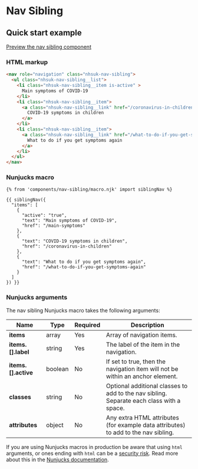 # Nav Sibling

## Quick start example

[Preview the nav sibling component](https://nhsuk.github.io/nhsuk-frontend/components/nav-sibling/index.html)

### HTML markup

```html
<nav role="navigation" class="nhsuk-nav-sibling">
  <ul class="nhsuk-nav-sibling__list">
    <li class="nhsuk-nav-sibling__item is-active" >
      Main symptoms of COVID-19
    </li>
    <li class="nhsuk-nav-sibling__item">
      <a class="nhsuk-nav-sibling__link" href="/coronavirus-in-children">
        COVID-19 symptoms in children
      </a>
    </li>
    <li class="nhsuk-nav-sibling__item">
      <a class="nhsuk-nav-sibling__link" href="/what-to-do-if-you-get-symptoms-again">
        What to do if you get symptoms again
      </a>
    </li>
  </ul>
</nav>
```

### Nunjucks macro

```
{% from 'components/nav-sibling/macro.njk' import siblingNav %}

{{ siblingNav({
  "items": [
    {
      "active": "true",
      "text": "Main symptoms of COVID-19",
      "href": "/main-symptoms"
    },
    {
      "text": "COVID-19 symptoms in children",
      "href": "/coronavirus-in-children"
    },
    {
      "text": "What to do if you get symptoms again",
      "href": "/what-to-do-if-you-get-symptoms-again"
    }
  ]
}) }}
```

### Nunjucks arguments

The nav sibling Nunjucks macro takes the following arguments:

| Name                  | Type     | Required  | Description  |
| ----------------------|----------|-----------|--------------|
| **items**             | array    | Yes       | Array of navigation items. |
| **items.[].label**    | string   | Yes       | The label of the item in the navigation. |
| **items.[].active**  | boolean  | No        | If set to true, then the navigation item will not be within an anchor element. |
| **classes**           | string   | No        | Optional additional classes to add to the nav sibling. Separate each class with a space. |
| **attributes**        | object   | No        | Any extra HTML attributes (for example data attributes) to add to the nav sibling. |

If you are using Nunjucks macros in production be aware that using `html` arguments, or ones ending with `html` can be a [security risk](https://developer.mozilla.org/en-US/docs/Glossary/Cross-site_scripting). Read more about this in the [Nunjucks documentation](https://mozilla.github.io/nunjucks/api.html#user-defined-templates-warning).
